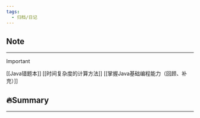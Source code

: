 ```yaml
---
tags:
  - 归档/日记
---
```


## Note

---

> [!Important]
> [[Java错题本]]
> [[时间复杂度的计算方法]]
> [[掌握Java基础编程能力（回顾、补充）]]

## 🔥Summary

---
